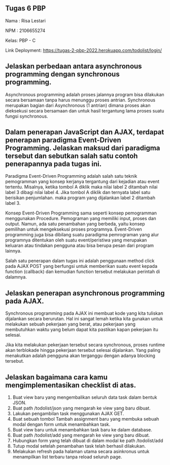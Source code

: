## Tugas 6 PBP

Nama : Risa Lestari

NPM : 2106655274

Kelas: PBP - C

Link Deployment: https://tugas-2-pbp-2022.herokuapp.com/todolist/login/

## Jelaskan perbedaan antara asynchronous programming dengan synchronous programming.

Asynchronous programming adalah proses jalannya program bisa dilakukan secara bersamaan tanpa harus menunggu proses antrian. Synchronous merupakan bagian dari Asynchronous (1 antrian) dimana proses akan dieksekusi secara bersamaan dan untuk hasil tergantung lama proses suatu fungsi synchronous.

## Dalam penerapan JavaScript dan AJAX, terdapat penerapan paradigma Event-Driven Programming. Jelaskan maksud dari paradigma tersebut dan sebutkan salah satu contoh penerapannya pada tugas ini.

Paradigma Event-Driven Programming adalah salah satu teknik pemogramman yang konsep kerjanya tergantung dari kejadian atau event tertentu. Misalnya, ketika tombol A diklik maka nilai label 2 ditambah nilai label 3 dibagi nilai label 4. Jika tombol A diklik dan ternyata label satu berisikan penjumlahan. maka program yang dijalankan label 2 ditambah label 3.

Konsep Event-Driven Programming sama seperti konsep pemogramman menggunakan Procedure. Pemograman yang memiliki input, proses dan output. Namun, ada satu penambahan yang berbeda, yaitu konsep pemilihan untuk mengeksekusi proses programnya. Event-Driven programming juga bisa dibilang suatu paradigma pemrograman yang alur programnya ditentukan oleh suatu event/peristiwa yang merupakan keluaran atau tindakan pengguna atau bisa berupa pesan dari program lainnya.

Salah satu penerapan dalam tugas ini adalah penggunaan method click pada AJAX POST yang berfungsi untuk memberikan suatu event kepada function (callback) dan kemudian function tersebut melakukan perintah di dalamnya.

## Jelaskan penerapan asynchronous programming pada AJAX.

Synchronous programming pada AJAX ini membuat kode yang kita tuliskan dijalankan secara berurutan. Hal ini sangat lemah ketika kita gunakan untuk melakukan sebuah pekerjaan yang berat, atau pekerjaan yang membutuhkan waktu yang belum dapat kita pastikan kapan pekerjaan itu selesai.

Jika kita melakukan pekerjaan tersebut secara synchronous, proses runtime akan terblokade hingga pekerjaan tersebut selesai dijalankan. Yang paling menakutkan adalah pengguna akan terganggu dengan adanya blocking tersebut.

## Jelaskan bagaimana cara kamu mengimplementasikan checklist di atas.

1.  Buat view baru yang mengembalikan seluruh data task dalam bentuk JSON.
2.  Buat path /todolist/json yang mengarah ke view yang baru dibuat.
3.  Lakukan pengambilan task menggunakan AJAX GET.
4.  Buat sebuah tombol Tambah assignment baru yang membuka sebuah modal dengan form untuk menambahkan task.
5.  Buat view baru untuk menambahkan task baru ke dalam database.
6.  Buat path /todolist/add yang mengarah ke view yang baru dibuat.
7.  Hubungkan form yang telah dibuat di dalam modal ke path /todolist/add
8.  Tutup modal setelah penambahan task telah berhasil dilakukan.
9.  Melakukan refresh pada halaman utama secara asinkronus untuk menampilkan list terbaru tanpa reload seluruh page.
